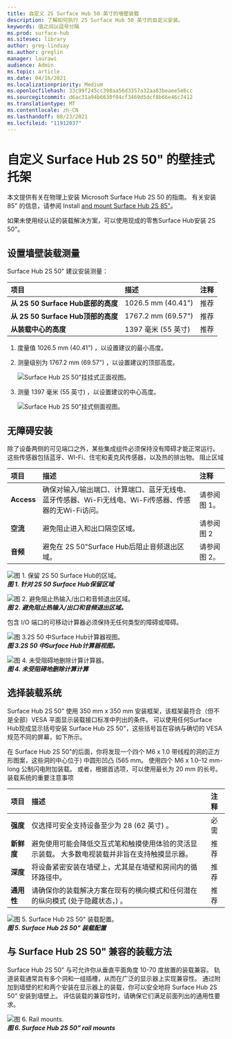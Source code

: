 ```yaml
---
title: 自定义 2S Surface Hub 50 英寸的墙壁装载
description: 了解如何执行 2S Surface Hub 50 英寸的自定义安装。
keywords: 值之间以逗号分隔
ms.prod: surface-hub
ms.sitesec: library
author: greg-lindsay
ms.author: greglin
manager: laurawi
audience: Admin
ms.topic: article
ms.date: 04/16/2021
ms.localizationpriority: Medium
ms.openlocfilehash: 33c99f245cc398aa56d3357a32aa83beaee5e6cc
ms.sourcegitcommit: d6ac31a94b6630f04cf3469d5dcf8b66e46c7412
ms.translationtype: MT
ms.contentlocale: zh-CN
ms.lasthandoff: 08/23/2021
ms.locfileid: "11912037"
---
```

# <a name="customize-wall-mount-of-surface-hub-2s-50"></a>自定义 Surface Hub 2S 50" 的壁挂式托架

本文提供有关在物理上安装 Microsoft Surface Hub 2S 50 的指南。 有关安装 85" 的信息，请参阅 Install [and mount Surface Hub 2S 85"](surface-hub-2s-85-install-mount.md)。

如果未使用经认证的装载解决方案，可以使用现成的零售Surface Hub安装 2S 50"。

## <a name="set-wall-mount-measurements"></a>设置墙壁装载测量

Surface Hub 2S 50" 建议安装测量：

| 项目 | 描述 | 注释 |
|:------ |:------------- |:------- |
|**从 2S 50 Surface Hub底部的高度**| 1026.5 mm (40.41")  | 推荐 |
|**从 2S 50 Surface Hub顶部的高度**| 1767.2 mm (69.57")  | 推荐 |
|**从装载中心的高度**| 1397 毫米 (55 英寸)  | 推荐 |

1. 度量值 1026.5 mm (40.41") ，以设置建议的最小高度。

2. 测量级别为 1767.2 mm (69.57") ，以设置建议的顶部高度。

    ![Surface Hub 2S 50"挂挂式正面视图。](images/sh2-wall-front.png)

3. 测量 1397 毫米 (55 英寸) ，以设置建议的中心高度。

    ![Surface Hub 2S 50"挂式侧面视图。](images/sh2-wall-side.png)


## <a name="obstruction-free-mounting"></a>无障碍安装

除了设备两侧的可见端口之外，某些集成组件必须保持没有障碍才能正常运行。 这些传感器包括蓝牙、WI-Fi、住宅和麦克风传感器，以及热的排出物。
阻止区域

| 项目 | 描述 | 注释 |
|:---- |:----------- |:----- |
|**Access**| 确保对输入/输出端口、计算端口、蓝牙无线电、蓝牙传感器、Wi-Fi无线电、Wi-Fi传感器、传感器的无Wi-Fi访问。 | 请参阅图 1。 |
|**空流**| 避免阻止进入和出口隔空区域。 | 请参阅图 2  |
|**音频**| 避免在 2S 50"Surface Hub后阻止音频退出区域。 | 请参阅图 2。 |

![图 1. 保留 2S 50 Surface Hub的区域。](images/sh2-keepout-zones.png) <br>
***图 1. 针对 2S 50 Surface Hub保留区域***

![图 2. 避免阻止热输入/出口和音频退出区域。](images/sh2-thermal-audio.png) <br>
***图 2. 避免阻止热输入/出口和音频退出区域。***

包含 I/O 端口的可移动计算器必须保持无任何类型的障碍或障碍。

![图 3.2S 50 中Surface Hub计算器视图。](images/sh2-ports.png) <br>
***图 3.2S 50 中Surface Hub计算器视图。***

![图 4. 未受阻碍地删除计算计算器。](images/sh2-cartridge.png) <br>
***图 4. 未受阻碍地删除计算计算***

## <a name="selecting-a-mounting-system"></a>选择装载系统

Surface Hub 2S 50" 使用 350 mm x 350 mm 安装框架，该框架最符合（但不是全部）VESA 平面显示装载接口标准中列出的条件。 可以使用任何Surface Hub现成显示括号安装 Surface Hub 2S 50"，这些括号旨在容纳与确切的 VESA 规范不同的屏幕，如下所示。

在 Surface Hub 2S 50"的后面，你将发现一个四个 M6 x 1.0 带线程的洞的正方形图案，这些洞的中心位于) 中圆形凹凸 (565 mm。 使用四个 M6 x 1.0–12 mm-long 公制闪电附加装载。 或者，根据首选项，可以使用最长为 20 mm 的长号。
装载系统的重要注意事项

| 项目 | 描述 | 注释 |
|:------ |:------------- |:------- |
|**强度**| 仅选择可安全支持设备至少为 28 (62 英寸) 。 | 必需 |
|**新鲜度**| 避免使用可能会降低交互式笔和触摸使用体验的灵活显示装载。 大多数电视装载并非旨在支持触摸显示器。 | 推荐 |
|**深度**| 将设备紧密安装在墙壁上，尤其是在墙壁和房间内的循环路径中。| 推荐 |
|**通用性**| 请确保你的装载解决方案在现有的横向模式和任何潜在的纵向模式 (处于隐藏状态，) 。 | 推荐 |

![图 5. Surface Hub 2S 50" 装载配置。](images/sh2-mount-config.png) <br>
***图 5. Surface Hub 2S 50" 装载配置***


## <a name="mounting-methods-compatible-with-surface-hub-2s-50"></a>与 Surface Hub 2S 50" 兼容的装载方法

Surface Hub 2S 50" 与可允许你从垂直平面角度 10-70 度放置的装载兼容。 轨道装载通常具有多个洞和一组插槽，从而在广泛的显示器上实现兼容性。 通过附加到墙壁的栏和两个安装在显示器上的装载，你可以安全地将 Surface Hub 2S 50" 安装到墙壁上。 评估装载的兼容性时，请确保它们满足前面列出的通用性要求。

![图 6. Rail mounts.](images/h2gen-railmount.png)<br>
***图 6. Surface Hub 2S 50" rail mounts***

